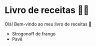 # Livro de receitas :man_cook:

Olá! Bem-vindo ao meu livro de receitas :wave:

- Strogonoff de  frango
- Pavê
